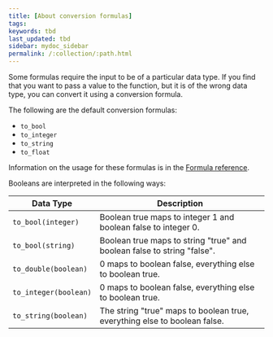```yaml
---
title: [About conversion formulas]
tags:
keywords: tbd
last_updated: tbd
sidebar: mydoc_sidebar
permalink: /:collection/:path.html
---
```

Some formulas require the input to be of a particular data type. If you find that you want to pass a value to the function, but it is of the wrong data type, you can convert it using a conversion formula.

The following are the default conversion formulas:

-   `to_bool`
-   `to_integer`
-   `to_string`
-   `to_float`

Information on the usage for these formulas is in the [Formula reference](../reference/formula-reference.html).

Booleans are interpreted in the following ways:

|Data Type|Description|
|---------|-----------|
|`to_bool(integer)`|Boolean true maps to integer 1 and boolean false to integer 0.|
|`to_bool(string)`|Boolean true maps to string "true" and boolean false to string "false".|
|`to_double(boolean)`|0 maps to boolean false, everything else to boolean true.|
|`to_integer(boolean)`|0 maps to boolean false, everything else to boolean true.|
|`to_string(boolean)`|The string "true" maps to boolean true, everything else to boolean false.|
